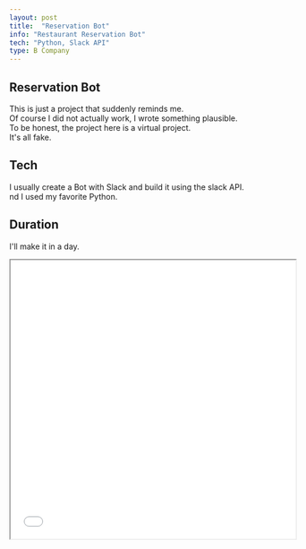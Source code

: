 ```yaml
---
layout: post
title:  "Reservation Bot"
info: "Restaurant Reservation Bot"
tech: "Python, Slack API"
type: B Company
---
```


## Reservation Bot 
This is just a project that suddenly reminds me.  
Of course I did not actually work, I wrote something plausible.  
To be honest, the project here is a virtual project.  
It's all fake.  


## Tech
I usually create a Bot with Slack and build it using the slack API.  
nd I used my favorite Python.  


## Duration
I'll make it in a day.  

<iframe height=498 width=510 src="/assets/video/articulated_robot_1.mp4">
